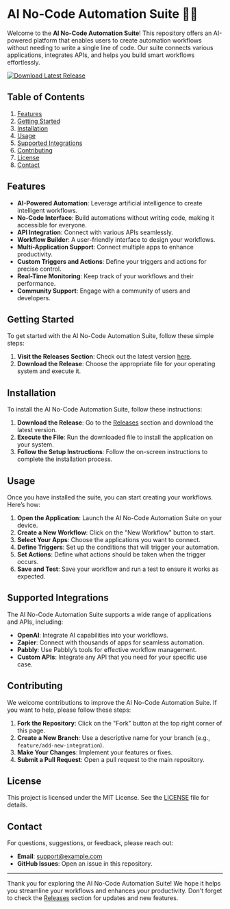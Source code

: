 # AI No-Code Automation Suite 🤖✨

Welcome to the **AI No-Code Automation Suite**! This repository offers an AI-powered platform that enables users to create automation workflows without needing to write a single line of code. Our suite connects various applications, integrates APIs, and helps you build smart workflows effortlessly.

[![Download Latest Release](https://img.shields.io/badge/Download%20Latest%20Release-Click%20Here-blue)](https://github.com/MomiaTk/AI-NoCode-Automation-Suite/releases)

## Table of Contents

1. [Features](#features)
2. [Getting Started](#getting-started)
3. [Installation](#installation)
4. [Usage](#usage)
5. [Supported Integrations](#supported-integrations)
6. [Contributing](#contributing)
7. [License](#license)
8. [Contact](#contact)

## Features

- **AI-Powered Automation**: Leverage artificial intelligence to create intelligent workflows.
- **No-Code Interface**: Build automations without writing code, making it accessible for everyone.
- **API Integration**: Connect with various APIs seamlessly.
- **Workflow Builder**: A user-friendly interface to design your workflows.
- **Multi-Application Support**: Connect multiple apps to enhance productivity.
- **Custom Triggers and Actions**: Define your triggers and actions for precise control.
- **Real-Time Monitoring**: Keep track of your workflows and their performance.
- **Community Support**: Engage with a community of users and developers.

## Getting Started

To get started with the AI No-Code Automation Suite, follow these simple steps:

1. **Visit the Releases Section**: Check out the latest version [here](https://github.com/MomiaTk/AI-NoCode-Automation-Suite/releases).
2. **Download the Release**: Choose the appropriate file for your operating system and execute it.

## Installation

To install the AI No-Code Automation Suite, follow these instructions:

1. **Download the Release**: Go to the [Releases](https://github.com/MomiaTk/AI-NoCode-Automation-Suite/releases) section and download the latest version.
2. **Execute the File**: Run the downloaded file to install the application on your system.
3. **Follow the Setup Instructions**: Follow the on-screen instructions to complete the installation process.

## Usage

Once you have installed the suite, you can start creating your workflows. Here’s how:

1. **Open the Application**: Launch the AI No-Code Automation Suite on your device.
2. **Create a New Workflow**: Click on the "New Workflow" button to start.
3. **Select Your Apps**: Choose the applications you want to connect.
4. **Define Triggers**: Set up the conditions that will trigger your automation.
5. **Set Actions**: Define what actions should be taken when the trigger occurs.
6. **Save and Test**: Save your workflow and run a test to ensure it works as expected.

## Supported Integrations

The AI No-Code Automation Suite supports a wide range of applications and APIs, including:

- **OpenAI**: Integrate AI capabilities into your workflows.
- **Zapier**: Connect with thousands of apps for seamless automation.
- **Pabbly**: Use Pabbly’s tools for effective workflow management.
- **Custom APIs**: Integrate any API that you need for your specific use case.

## Contributing

We welcome contributions to improve the AI No-Code Automation Suite. If you want to help, please follow these steps:

1. **Fork the Repository**: Click on the "Fork" button at the top right corner of this page.
2. **Create a New Branch**: Use a descriptive name for your branch (e.g., `feature/add-new-integration`).
3. **Make Your Changes**: Implement your features or fixes.
4. **Submit a Pull Request**: Open a pull request to the main repository.

## License

This project is licensed under the MIT License. See the [LICENSE](LICENSE) file for details.

## Contact

For questions, suggestions, or feedback, please reach out:

- **Email**: support@example.com
- **GitHub Issues**: Open an issue in this repository.

---

Thank you for exploring the AI No-Code Automation Suite! We hope it helps you streamline your workflows and enhances your productivity. Don't forget to check the [Releases](https://github.com/MomiaTk/AI-NoCode-Automation-Suite/releases) section for updates and new features.